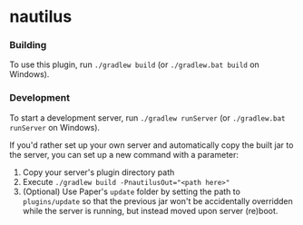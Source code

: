 # nautilus

### Building

To use this plugin, run `./gradlew build` (or `./gradlew.bat build` on Windows).

### Development

To start a development server, run `./gradlew runServer` (or `./gradlew.bat runServer` on Windows).

If you'd rather set up your own server and automatically copy the built jar to the server, you can set up a new command
with a parameter:
1. Copy your server's plugin directory path
2. Execute `./gradlew build -PnautilusOut="<path here>"`
3. (Optional) Use Paper's `update` folder by setting the path to `plugins/update` so that the previous jar won't be
accidentally overridden while the server is running, but instead moved upon server (re)boot.